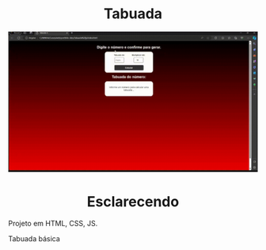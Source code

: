 # <div align="center">Tabuada</div>

![](https://github.com/nabucoanalista/Projetos_em_js/blob/main/Tabuada_js/most.gif)

# <div align="center">Esclarecendo</div>

<p>Projeto em HTML, CSS, JS.</p> 
Tabuada básica
